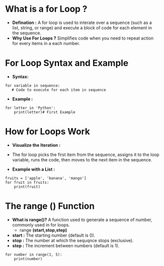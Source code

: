 # What is a for Loop ?
- **Defination :** A for loop is used to interate over a sequence (such as a list, string, or range) and execute a block of code for each element in the sequence.
- **Why Use For Loops ?** Simplifies code when you need to repeat action for every items in a each number.

# For Loop Syntax and Example
- **Syntax:**
``` 
for variable in sequence:
   # Code to execute for each item in sequence
```

- **Example :**
```
for letter in 'Python':
    print(letter)# First Example
```   

# How for Loops Work
- **Visualize the Iteration :**
- The for loop picks the first item from the sequence, assigns it to the loop variable, runs the code, then moves to the next item in the sequence.

- **Example with a List :**
```
fruits = ['apple', 'banana', 'mango']
for fruit in fruits:
    print(fruit)
```

# The range () Function
- **What is range()?** A function used to generate a sequence of number, commonly used in for loops.
   - range **(start,stop,step)**
- **start :** The starting number (default is 0).  
- **stop :**  The number at which the sequqnce stops (exclusive).
- **step :** The increment between numbers (default is 1).  
```
for number in range(1, 5):
    print(number)
```    
